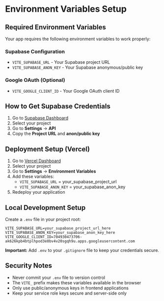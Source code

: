 # Environment Variables Setup

## Required Environment Variables

Your app requires the following environment variables to work properly:

### Supabase Configuration
- `VITE_SUPABASE_URL` - Your Supabase project URL
- `VITE_SUPABASE_ANON_KEY` - Your Supabase anonymous/public key

### Google OAuth (Optional)
- `VITE_GOOGLE_CLIENT_ID` - Your Google OAuth client ID

## How to Get Supabase Credentials

1. Go to [Supabase Dashboard](https://supabase.com/dashboard)
2. Select your project
3. Go to **Settings** → **API**
4. Copy the **Project URL** and **anon/public key**

## Deployment Setup (Vercel)

1. Go to [Vercel Dashboard](https://vercel.com/dashboard)
2. Select your project
3. Go to **Settings** → **Environment Variables**
4. Add these variables:
   - `VITE_SUPABASE_URL` = your_supabase_project_url
   - `VITE_SUPABASE_ANON_KEY` = your_supabase_anon_key
5. Redeploy your application

## Local Development Setup

Create a `.env` file in your project root:

```env
VITE_SUPABASE_URL=your_supabase_project_url_here
VITE_SUPABASE_ANON_KEY=your_supabase_anon_key_here
VITE_GOOGLE_CLIENT_ID=704930473706-ak626kpb4btplhpod3e0bv4v20sgqh9u.apps.googleusercontent.com
```

**Important:** Add `.env` to your `.gitignore` file to keep your credentials secure.

## Security Notes

- Never commit your `.env` file to version control
- The `VITE_` prefix makes these variables available in the browser
- Only use public/anonymous keys in frontend applications
- Keep your service role keys secure and server-side only
